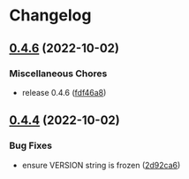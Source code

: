 # Changelog

## [0.4.6](https://github.com/davidwinter/sensible_logging/compare/v0.4.4...v0.4.6) (2022-10-02)


### Miscellaneous Chores

* release 0.4.6 ([fdf46a8](https://github.com/davidwinter/sensible_logging/commit/fdf46a8212497ab196a480c1e326c4b8d7409a4f))

## [0.4.4](https://github.com/davidwinter/sensible_logging/compare/v0.4.3...v0.4.4) (2022-10-02)


### Bug Fixes

* ensure VERSION string is frozen ([2d92ca6](https://github.com/davidwinter/sensible_logging/commit/2d92ca66ea51a868ea127fdc2c68b6848eecd240))
